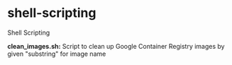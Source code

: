 # shell-scripting
Shell Scripting

**clean_images.sh:**
Script to clean up Google Container Registry images by given "substring" for image name
